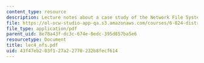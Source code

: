```yaml
---
content_type: resource
description: Lecture notes about a case study of the Network File System (NFS).
file: https://ol-ocw-studio-app-qa.s3.amazonaws.com/courses/6-824-distributed-computer-systems-engineering-spring-2006/43f47eb203f127a22770232b8fecf614_lec4_nfs.pdf
file_type: application/pdf
parent_uid: 8e78a43f-dc3c-674e-0edc-395d857ba5e6
resourcetype: Document
title: lec4_nfs.pdf
uid: 43f47eb2-03f1-27a2-2770-232b8fecf614
---
```

